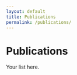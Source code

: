 ```yaml
---
layout: default
title: Publications
permalink: /publications/
---
```

# Publications
Your list here.

